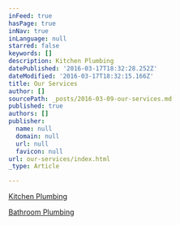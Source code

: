 ```yaml
---
inFeed: true
hasPage: true
inNav: true
inLanguage: null
starred: false
keywords: []
description: Kitchen Plumbing
datePublished: '2016-03-17T18:32:28.252Z'
dateModified: '2016-03-17T18:32:15.166Z'
title: Our Services
author: []
sourcePath: _posts/2016-03-09-our-services.md
published: true
authors: []
publisher:
  name: null
  domain: null
  url: null
  favicon: null
url: our-services/index.html
_type: Article

---
```

[Kitchen Plumbing][0]

[Bathroom Plumbing][1]

[0]: https://thegrid.ai/little-rock-plumbing/kitchen-plumbing/
[1]: https://thegrid.ai/little-rock-plumbing/bathroom-plumbing